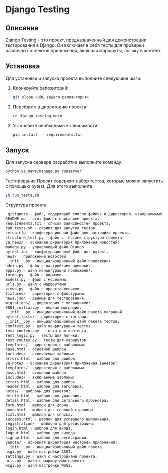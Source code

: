 # Django Testing

## Описание
Django Testing - это проект, предназначенный для демонстрации тестирования в Django. Он включает в себя тесты для проверки различных аспектов приложения, включая маршруты, логику и контент.

## Установка
Для установки и запуска проекта выполните следующие шаги:

1. Клонируйте репозиторий:
    ```bash
    git clone <URL вашего репозитория>
    ```
2. Перейдите в директорию проекта:
    ```bash
    cd django_testing-main
    ```
3. Установите необходимые зависимости:
    ```bash
    pip install -r requirements.txt
    ```

## Запуск
Для запуска сервера разработки выполните команду:
```bash
python ya_news/manage.py runserver
```

Тестирование
Проект содержит набор тестов, которые можно запустить с помощью pytest. Для этого выполните:
```bash
sh run_tests.sh
```

Структура проекта
```bash
.gitignore - файл, содержащий список файлов и директорий, игнорируемых Git.
README.md - этот файл с описанием проекта.
requirements.txt - список зависимостей проекта.
run_tests.sh - скрипт для запуска тестов.
setup.cfg - конфигурационный файл для настройки проекта.
structure_test.py - файл с тестами структуры проекта.
ya_news/ - основная директория приложения новостей:
manage.py - управляющий файл Django.
pytest.ini - конфигурационный файл для pytest.
news/ - приложение новостей:
__init__.py - инициализационный файл приложения.
admin.py - файл с настройками админки.
apps.py - файл конфигурации приложения.
forms.py - файл с формами.
models.py - файл с моделями.
urls.py - файл с маршрутами.
views.py - файл с представлениями.
fixtures/ - директория с фикстурами:
news.json - данные для тестирования.
migrations/ - директория с миграциями:
0001_initial.py - первая миграция.
__init__.py - инициализационный файл пакета миграций.
pytest_tests/ - директория с тестами:
__init__.py - инициализационный файл пакета тестов.
conftest.py - файл конфигурации тестов.
test_content.py - тесты для контента.
test_logic.py - тесты для логики.
test_routes.py - тесты для маршрутов.
templates/ - директория с шаблонами:
base.html - основной шаблон.
includes/ - включаемые шаблоны:
errors.html - шаблон для ошибок.
ya_note/ - основная директория приложения заметок:
templates/ - директория с шаблонами:
base.html - основной шаблон.
includes/ - включаемые шаблоны:
errors.html - шаблон для ошибок.
header.html - шаблон для заголовка.
notes/ - шаблоны для заметок:
delete.html - шаблон для удаления.
detail.html - шаблон для детального просмотра.
form.html - шаблон для формы.
home.html - шаблон для главной страницы.
list.html - шаблон для списка.
success.html - шаблон для успешного выполнения.
registration/ - шаблоны для регистрации:
login.html - шаблон для входа.
logout.html - шаблон для выхода.
signup.html - шаблон для регистрации.
yanote/ - основная директория настроек приложения:
__init__.py - инициализационный файл пакета.
asgi.py - файл настройки ASGI.
settings.py - файл с настройками проекта.
urls.py - файл с маршрутами проекта.
wsgi.py - файл настройки WSGI.
```
